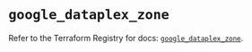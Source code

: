 # `google_dataplex_zone`

Refer to the Terraform Registry for docs: [`google_dataplex_zone`](https://registry.terraform.io/providers/hashicorp/google/6.41.0/docs/resources/dataplex_zone).
